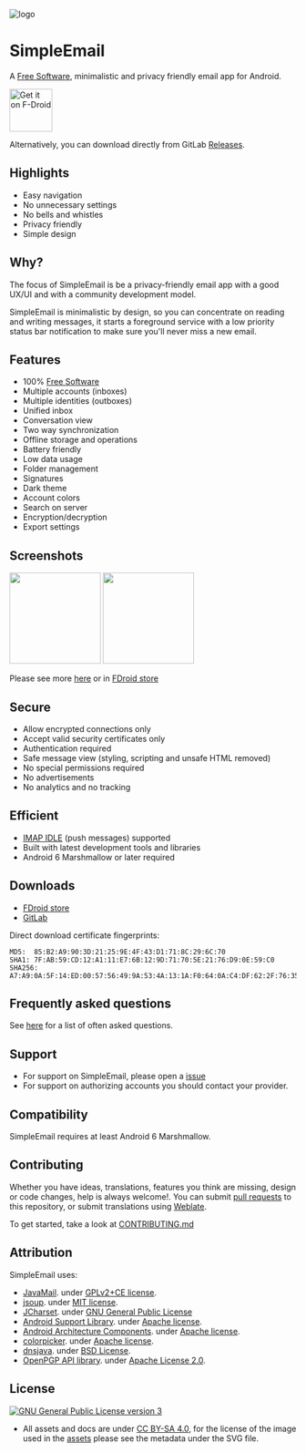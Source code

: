 ![logo](/assets/icon_small.png)
# SimpleEmail

A [Free Software][free-software], minimalistic and privacy friendly email app for Android.

<a href="https://f-droid.org/packages/org.dystopia.email"><img src="https://f-droid.org/badge/get-it-on.png" alt="Get it on F-Droid" height="75"></a>

Alternatively, you can download directly from GitLab [Releases][gitlab-releases].

## Highlights

* Easy navigation
* No unnecessary settings
* No bells and whistles
* Privacy friendly
* Simple design

## Why?

The focus of SimpleEmail is be a privacy-friendly email app with a good UX/UI
and with a community development model.

SimpleEmail is minimalistic by design, so you can concentrate on reading and
writing messages, it starts a foreground service with a low priority status bar
notification to make sure you'll never miss a new email.

## Features

* 100% [Free Software][free-software]
* Multiple accounts (inboxes)
* Multiple identities (outboxes)
* Unified inbox
* Conversation view
* Two way synchronization
* Offline storage and operations
* Battery friendly
* Low data usage
* Folder management
* Signatures
* Dark theme
* Account colors
* Search on server
* Encryption/decryption
* Export settings

## Screenshots

[<img src="metadata/en-US/images/phoneScreenshots/05_screenshot.png" width=160>](metadata/en-US/images/phoneScreenshots/05_screenshot.png)
[<img src="metadata/en-US/images/phoneScreenshots/08_screenshot.png" width=160>](metadata/en-US/images/phoneScreenshots/08_screenshot.png)

Please see more [here](/metadata/en-US/images/phoneScreenshots/) or in [FDroid store][fdroid]

## Secure

* Allow encrypted connections only
* Accept valid security certificates only
* Authentication required
* Safe message view (styling, scripting and unsafe HTML removed)
* No special permissions required
* No advertisements
* No analytics and no tracking

## Efficient

* [IMAP IDLE](https://en.wikipedia.org/wiki/IMAP_IDLE) (push messages) supported
* Built with latest development tools and libraries
* Android 6 Marshmallow or later required

## Downloads

* [FDroid store][fdroid]
* [GitLab][gitlab-releases]

Direct download certificate fingerprints:
```
MD5:  85:B2:A9:90:3D:21:25:9E:4F:43:D1:71:8C:29:6C:70
SHA1: 7F:AB:59:CD:12:A1:11:E7:6B:12:9D:71:70:5E:21:76:D9:0E:59:C0
SHA256: A7:A9:0A:5F:14:ED:00:57:56:49:9A:53:4A:13:1A:F0:64:0A:C4:DF:62:2F:76:35:F6:51:69:D8:C9:E9:19:F2
```

## Frequently asked questions

See [here][faqs] for a list of often asked questions.

## Support

* For support on SimpleEmail, please open a [issue][]
* For support on authorizing accounts you should contact your provider.

## Compatibility

SimpleEmail requires at least Android 6 Marshmallow.

## Contributing

Whether you have ideas, translations, features you think are missing, design or
code changes, help is always welcome!.
You can submit [pull requests][pull-requests] to this repository, or submit
translations using [Weblate](https://hosted.weblate.org/projects/simple-email/).

To get started, take a look at [CONTRIBUTING.md](https://framagit.org/dystopia-project/simple-email/blob/develop/CONTRIBUTING.md)

## Attribution

SimpleEmail uses:

* [JavaMail](https://javaee.github.io/javamail/). under [GPLv2+CE license](https://javaee.github.io/javamail/JavaMail-License).
* [jsoup](https://jsoup.org/). under [MIT license](https://jsoup.org/license).
* [JCharset](http://www.freeutils.net/source/jcharset/). under [GNU General Public License](http://www.freeutils.net/source/jcharset/#license)
* [Android Support Library](https://developer.android.com/tools/support-library/). under [Apache license](https://android.googlesource.com/platform/frameworks/support/+/master/LICENSE.txt).
* [Android Architecture Components](https://developer.android.com/topic/libraries/architecture/). under [Apache license](https://github.com/googlesamples/android-architecture-components/blob/master/LICENSE).
* [colorpicker](https://github.com/QuadFlask/colorpicker). under [Apache license](https://github.com/QuadFlask/colorpicker#license).
* [dnsjava](http://www.xbill.org/dnsjava/). under [BSD License](https://sourceforge.net/p/dnsjava/code/HEAD/tree/trunk/LICENSE).
* [OpenPGP API library](https://github.com/open-keychain/openpgp-api). under [Apache License 2.0](https://github.com/open-keychain/openpgp-api/blob/master/LICENSE).

## License

[![GNU General Public License version 3](https://www.gnu.org/graphics/gplv3-127x51.png)](https://framagit.org/dystopia-project/simple-email/blob/master/LICENSE)

* All assets and docs are under [CC BY-SA 4.0](http://creativecommons.org/licenses/by-sa/4.0/),
for the license of the image used in the [assets](/assets) please see the metadata under the SVG file.

 [free-software]: https://www.gnu.org/philosophy/free-sw.html
 [issue]: https://framagit.org/dystopia-project/simple-email/issues
 [pull-requests]: https://framagit.org/dystopia-project/simple-email/merge_requests
 [faqs]: https://framagit.org/dystopia-project/simple-email/blob/master/docs/FAQ.md
 [gitlab-releases]: https://framagit.org/dystopia-project/simple-email/tags
 [fdroid]: https://f-droid.org/packages/org.dystopia.email
